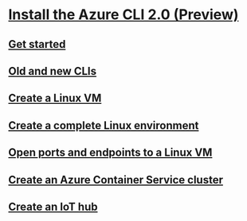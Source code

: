 # [Install the Azure CLI 2.0 (Preview)](install-az-cli2.md)
## [Get started](get-started-with-az-cli2.md)
## [Old and new CLIs](old-and-new-clis.md)
## [Create a Linux VM](https://docs.microsoft.com/azure/virtual-machines/virtual-machines-linux-quick-create-cli)
## [Create a complete Linux environment](https://docs.microsoft.com/azure/virtual-machines/virtual-machines-linux-create-cli-complete)
## [Open ports and endpoints to a Linux VM](https://docs.microsoft.com/azure/virtual-machines/virtual-machines-linux-nsg-quickstart)
## [Create an Azure Container Service cluster](https://docs.microsoft.com/azure/container-service/container-service-create-acs-cluster-cli)
## [Create an IoT hub](https://docs.microsoft.com/azure/iot-hub/iot-hub-create-using-cli)
